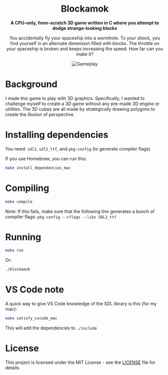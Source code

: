 <h1 align="center">Blockamok</h1>

<p align="center"><b>A CPU-only, from-scratch 3D game written in C where you attempt to dodge strange-looking blocks</b></p>

<p align="center">You accidentally fly your spaceship into a wormhole. To your shock, you find yourself in an alternate dimension filled with blocks. The throttle on your spaceship is broken and keeps increasing the speed. How far can you make it?</p>

<p align="center"><img alt="Gameplay" src="gameplay.gif"/></p>

# Background

I made this game to play with 3D graphics. Specifically, I wanted to challenge myself to create a 3D game without any pre-made 3D engine or utilities. The 3D cubes are all made by strategically drawing polygons to create the illusion of perspective.

# Installing dependencies

You need: `sdl2`, `sdl2_ttf`, and `pkg-config` (to generate compiler flags)

If you use Homebrew, you can run this:

```sh
make install_dependencies_mac
```

# Compiling

```sh
make compile
```

Note: If this fails, make sure that the following line generates a bunch of compiler flags: `pkg-config --cflags --libs SDL2_ttf`

# Running

```sh
make run
```

Or:

```sh
./blockamok
```

# VS Code note

A quick way to give VS Code knowledge of the SDL library is this (for my mac):

```sh
make satisfy_vscode_mac
```

This will add the dependencies to `./include`

# License

This project is licensed under the MIT License - see the [LICENSE](LICENSE) file for details.
